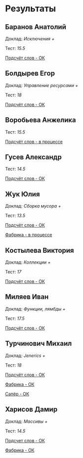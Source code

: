 # Результаты

## Баранов Анатолий

Доклад: *Исключения +*

Тест: *15.5*

[Подсчёт слов - ОК](/2017.java/results/baranov/)

## Болдырев Егор

Доклад: *Управление ресурсами +*

Тест: *18*

[Подсчёт слов - ОК](/2017.java/results/boldyrev/)

## Воробьева Анжелика

Тест: *15.5*

[Подсчёт слов - в процессе](/2017.java/results/vorobyeva/)

## Гусев Александр

Тест: *14.5*

[Подсчёт слов - ОК](/2017.java/results/gusev/)

## Жук Юлия

Доклад: *Сборка мусора +*

Тест: *13.5*

[Подсчёт слов - ОК](/2017.java/results/zhuk/)

[Фабрика - в процессе](/2017.java/results/zhuk/#2)

## Костылева Виктория

Доклад: *Коллекции +*

Тест: *17*

[Подсчёт слов - ОК](/2017.java/results/kostyleva/)

## Миляев Иван

Доклад: *Функции, лямбды +*

Тест: *17.5*

[Подсчёт слов - ОК](/2017.java/results/milyaev/)

## Турчинович Михаил

Доклад: *Jenerics +*

Тест: *18*

[Подсчёт слов - ОК](/2017.java/results/turchinovich/)

[Фабрика - ОК](/2017.java/results/turchinovich/#2)

[Сапёр - ОК](/2017.java/results/turchinovich/#3)

## Харисов Дамир

Доклад: *Массивы +*

Тест: *14.5*

[Подсчет слов - ОК](/2017.java/results/kharisov/)

[Фабрика - ОК](/2017.java/results/kharisov/#2)

